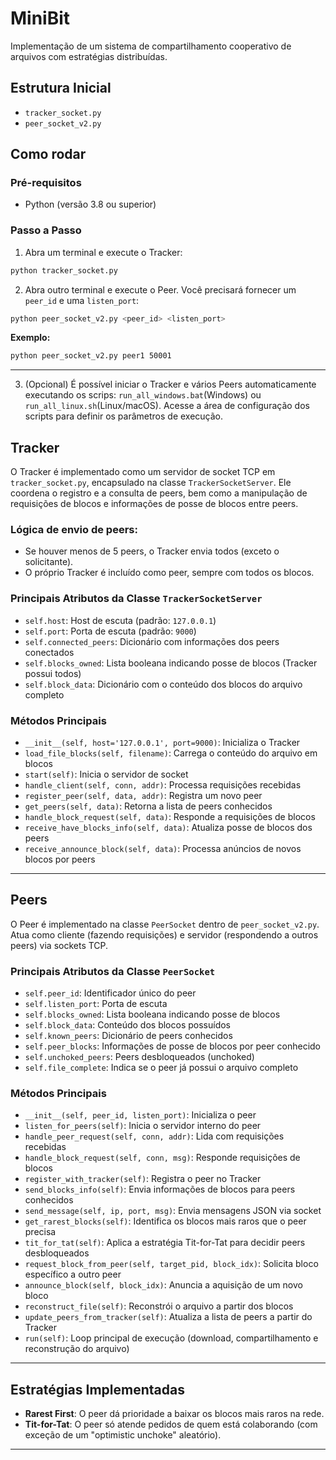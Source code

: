 
# MiniBit

Implementação de um sistema de compartilhamento cooperativo de arquivos com estratégias distribuídas.

## Estrutura Inicial

- `tracker_socket.py`
- `peer_socket_v2.py`

## Como rodar

### Pré-requisitos

- Python (versão 3.8 ou superior)

### Passo a Passo

1. Abra um terminal e execute o Tracker:

```bash
python tracker_socket.py
```

2. Abra outro terminal e execute o Peer. Você precisará fornecer um `peer_id` e uma `listen_port`:

```bash
python peer_socket_v2.py <peer_id> <listen_port>
```

**Exemplo:**

```bash
python peer_socket_v2.py peer1 50001
```

---

3. (Opcional) É possível iniciar o Tracker e vários Peers automaticamente executando os scrips: `run_all_windows.bat`(Windows) ou `run_all_linux.sh`(Linux/macOS). Acesse a área de configuração dos scripts para definir os parâmetros de execução.

## Tracker

O Tracker é implementado como um servidor de socket TCP em `tracker_socket.py`, encapsulado na classe `TrackerSocketServer`. Ele coordena o registro e a consulta de peers, bem como a manipulação de requisições de blocos e informações de posse de blocos entre peers.

### Lógica de envio de peers:

- Se houver menos de 5 peers, o Tracker envia todos (exceto o solicitante).
- O próprio Tracker é incluído como peer, sempre com todos os blocos.

### Principais Atributos da Classe `TrackerSocketServer`

- `self.host`: Host de escuta (padrão: `127.0.0.1`)
- `self.port`: Porta de escuta (padrão: `9000`)
- `self.connected_peers`: Dicionário com informações dos peers conectados
- `self.blocks_owned`: Lista booleana indicando posse de blocos (Tracker possui todos)
- `self.block_data`: Dicionário com o conteúdo dos blocos do arquivo completo

### Métodos Principais

- `__init__(self, host='127.0.0.1', port=9000)`: Inicializa o Tracker
- `load_file_blocks(self, filename)`: Carrega o conteúdo do arquivo em blocos
- `start(self)`: Inicia o servidor de socket
- `handle_client(self, conn, addr)`: Processa requisições recebidas
- `register_peer(self, data, addr)`: Registra um novo peer
- `get_peers(self, data)`: Retorna a lista de peers conhecidos
- `handle_block_request(self, data)`: Responde a requisições de blocos
- `receive_have_blocks_info(self, data)`: Atualiza posse de blocos dos peers
- `receive_announce_block(self, data)`: Processa anúncios de novos blocos por peers

---

## Peers

O Peer é implementado na classe `PeerSocket` dentro de `peer_socket_v2.py`. Atua como cliente (fazendo requisições) e servidor (respondendo a outros peers) via sockets TCP.

### Principais Atributos da Classe `PeerSocket`

- `self.peer_id`: Identificador único do peer
- `self.listen_port`: Porta de escuta
- `self.blocks_owned`: Lista booleana indicando posse de blocos
- `self.block_data`: Conteúdo dos blocos possuídos
- `self.known_peers`: Dicionário de peers conhecidos
- `self.peer_blocks`: Informações de posse de blocos por peer conhecido
- `self.unchoked_peers`: Peers desbloqueados (unchoked)
- `self.file_complete`: Indica se o peer já possui o arquivo completo

### Métodos Principais

- `__init__(self, peer_id, listen_port)`: Inicializa o peer
- `listen_for_peers(self)`: Inicia o servidor interno do peer
- `handle_peer_request(self, conn, addr)`: Lida com requisições recebidas
- `handle_block_request(self, conn, msg)`: Responde requisições de blocos
- `register_with_tracker(self)`: Registra o peer no Tracker
- `send_blocks_info(self)`: Envia informações de blocos para peers conhecidos
- `send_message(self, ip, port, msg)`: Envia mensagens JSON via socket
- `get_rarest_blocks(self)`: Identifica os blocos mais raros que o peer precisa
- `tit_for_tat(self)`: Aplica a estratégia Tit-for-Tat para decidir peers desbloqueados
- `request_block_from_peer(self, target_pid, block_idx)`: Solicita bloco específico a outro peer
- `announce_block(self, block_idx)`: Anuncia a aquisição de um novo bloco
- `reconstruct_file(self)`: Reconstrói o arquivo a partir dos blocos
- `update_peers_from_tracker(self)`: Atualiza a lista de peers a partir do Tracker
- `run(self)`: Loop principal de execução (download, compartilhamento e reconstrução do arquivo)

---

## Estratégias Implementadas

- **Rarest First**: O peer dá prioridade a baixar os blocos mais raros na rede.
- **Tit-for-Tat**: O peer só atende pedidos de quem está colaborando (com exceção de um "optimistic unchoke" aleatório).

---
